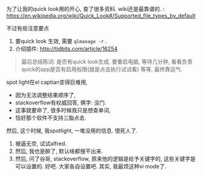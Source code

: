 为了让我的quick look用的开心, 查了很多资料. wiki还是最靠谱的. : https://en.wikipedia.org/wiki/Quick_Look#/Supported_file_types_by_default

不过有些注意要点

1. 要quick look 生效, 需要 `qlmanage -r` .
2. 介绍插件: http://tidbits.com/article/16254


> 最后总结陈词: 是否有quick look生成, 要重启电脑, 等待几分钟, 看看负责quick的app是否有启用权限(就是点击执行试试看) 等等, 最终靠运气.

spot light在el captian变得巨难用, 

- 因为无法调整结果顺序了,
- stackoverflow有权威回答, 俩字: 没门. 
- 这事就要命了, 很多时候我只是想查单词, 
- 恰好那个软件不支持三脂点击.

然后, 这个时候, 我spotlight, 一堆没用的信息. 恨死人了.

1. 被逼无奈, 试试alfred.
2. 然后, 我也是醉了, 默认啥都搜不出来.
3. 然后, 问了谷哥, stackoverflow,  原来他的逻辑是给予关键字的, 这些关键字是可以设置的. 好吧. 大家各自设置吧. 其实, 我最烦这种vi mode了.

